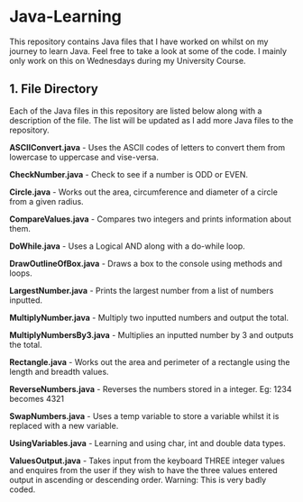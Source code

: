 # Java-Learning
This repository contains Java files that I have worked on whilst on my journey to learn Java. Feel free to take a look at some of the code. I mainly only work on this on Wednesdays during my University Course.

## 1. File Directory
Each of the Java files in this repository are listed below along with a description of the file. The list will be updated as I add more Java files to the repository.

**ASCIIConvert.java** - Uses the ASCII codes of letters to convert them from lowercase to uppercase and vise-versa.

**CheckNumber.java** - Check to see if a number is ODD or EVEN.

**Circle.java** - Works out the area, circumference and diameter of a circle from a given radius.

**CompareValues.java** - Compares two integers and prints information about them.

**DoWhile.java** - Uses a Logical AND along with a do-while loop.

**DrawOutlineOfBox.java** - Draws a box to the console using methods and loops.

**LargestNumber.java** - Prints the largest number from a list of numbers inputted.

**MultiplyNumber.java** - Multiply two inputted numbers and output the total.

**MultiplyNumbersBy3.java** - Multiplies an inputted number by 3 and outputs the total.

**Rectangle.java** - Works out the area and perimeter of a rectangle using the length and breadth values.

**ReverseNumbers.java** - Reverses the numbers stored in a integer. Eg: 1234 becomes 4321

**SwapNumbers.java** - Uses a temp variable to store a variable whilst it is replaced with a new variable.

**UsingVariables.java** - Learning and using char, int and double data types.

**ValuesOutput.java** - Takes input from the keyboard THREE integer values and enquires from the user if they wish to have the three values entered output in ascending or descending order. Warning: This is very badly coded.
